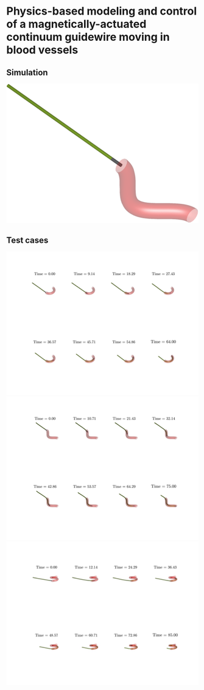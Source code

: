# Physics-based modeling and control of a magnetically-actuated continuum guidewire moving in blood vessels

## Simulation
<div align="center">
  <img src="assets/anime.gif" alt="Simulation">
</div>

## Test cases
<div align="center">
  <img src="assets/1.jpg" alt="Case 1">
</div>

<div align="center">
  <img src="assets/2.jpg" alt="Case 2">
</div>

<div align="center">
  <img src="assets/3.jpg" alt="Case 3">

